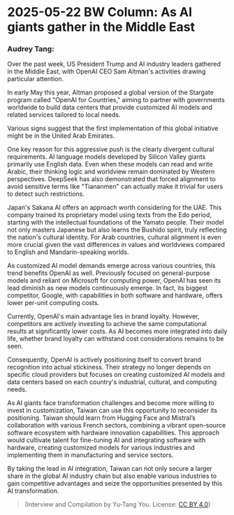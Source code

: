 # 2025-05-22 BW Column: As AI giants gather in the Middle East

### Audrey Tang:

Over the past week, US President Trump and AI industry leaders gathered in the Middle East, with OpenAI CEO Sam Altman's activities drawing particular attention.

In early May this year, Altman proposed a global version of the Stargate program called "OpenAI for Countries," aiming to partner with governments worldwide to build data centers that provide customized AI models and related services tailored to local needs.

Various signs suggest that the first implementation of this global initiative might be in the United Arab Emirates.

One key reason for this aggressive push is the clearly divergent cultural requirements. AI language models developed by Silicon Valley giants primarily use English data. Even when these models can read and write Arabic, their thinking logic and worldview remain dominated by Western perspectives. DeepSeek has also demonstrated that forced alignment to avoid sensitive terms like "Tiananmen" can actually make it trivial for users to detect such restrictions.

Japan's Sakana AI offers an approach worth considering for the UAE. This company trained its proprietary model using texts from the Edo period, starting with the intellectual foundations of the Yamato people. Their model not only masters Japanese but also learns the Bushido spirit, truly reflecting the nation's cultural identity. For Arab countries, cultural alignment is even more crucial given the vast differences in values and worldviews compared to English and Mandarin-speaking worlds.

As customized AI model demands emerge across various countries, this trend benefits OpenAI as well. Previously focused on general-purpose models and reliant on Microsoft for computing power, OpenAI has seen its lead diminish as new models continuously emerge. In fact, its biggest competitor, Google, with capabilities in both software and hardware, offers lower per-unit computing costs.

Currently, OpenAI's main advantage lies in brand loyalty. However, competitors are actively investing to achieve the same computational results at significantly lower costs. As AI becomes more integrated into daily life, whether brand loyalty can withstand cost considerations remains to be seen.

Consequently, OpenAI is actively positioning itself to convert brand recognition into actual stickiness. Their strategy no longer depends on specific cloud providers but focuses on creating customized AI models and data centers based on each country's industrial, cultural, and computing needs.

As AI giants face transformation challenges and become more willing to invest in customization, Taiwan can use this opportunity to reconsider its positioning. Taiwan should learn from Hugging Face and Mistral’s collaboration with various French sectors, combining a vibrant open-source software ecosystem with hardware innovation capabilities. This approach would cultivate talent for fine-tuning AI and integrating software with hardware, creating customized models for various industries and implementing them in manufacturing and service sectors.

By taking the lead in AI integration, Taiwan can not only secure a larger share in the global AI industry chain but also enable various industries to gain competitive advantages and seize the opportunities presented by this AI transformation.

> (Interview and Compilation by Yu-Tang You. License: [CC BY 4.0](https://creativecommons.org/licenses/by/4.0/deed.en))
